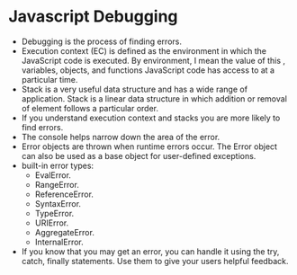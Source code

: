# Javascript Debugging
* Debugging is the process of finding errors.
* Execution context (EC) is defined as the environment in which the JavaScript code is executed. By environment, I mean the value of this , variables, objects, and functions JavaScript code has access to at a particular time.
* Stack is a very useful data structure and has a wide range of application. Stack is a linear data structure in which addition or removal of element follows a particular order.
* If you understand execution context and stacks you are more likely to find errors.
* The console helps narrow down the area of the error.
* Error objects are thrown when runtime errors occur. The Error object can also be used as a base object for user-defined exceptions.
* built-in error types:
  * EvalError.
  * RangeError.
  * ReferenceError.
  * SyntaxError.
  * TypeError.
  * URIError.
  * AggregateError.
  * InternalError.
* If you know that you may get an error, you can handle it using the try, catch, finally statements. Use them to give your users helpful feedback.